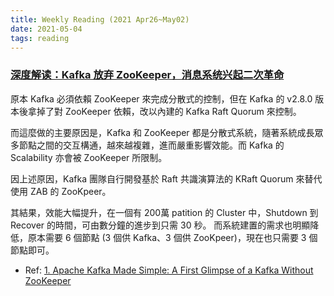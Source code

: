 ```yaml
---
title: Weekly Reading (2021 Apr26~May02)
date: 2021-05-04
tags: reading
---
```


### [深度解读：Kafka 放弃 ZooKeeper，消息系统兴起二次革命](https://www.infoq.cn/article/phf3gfjutdhwmctg6kxe)

原本 Kafka 必須依賴 ZooKeeper 來完成分散式的控制，但在 Kafka 的 v2.8.0 版本後拿掉了對 ZooKeeper 依賴，改以內建的 Kafka Raft Quorum 來控制。

而這麼做的主要原因是，Kafka 和 ZooKeeper 都是分散式系統，隨著系統成長眾多節點之間的交互構通，越來越複雜，進而嚴重影響效能。而 Kafka 的 Scalability 亦會被 ZooKeeper 所限制。

因上述原因，Kafka 團隊自行開發基於 Raft 共識演算法的 KRaft Quorum 來替代 使用 ZAB 的 ZooKpeer。

其結果，效能大幅提升，在一個有 200萬 patition 的 Cluster 中，Shutdown 到 Recover 的時間，可由數分鐘的進步到只需 30 秒。
而系統建置的需求也明顯降低，原本需要 6 個節點 (3 個供 Kafka、3 個供 ZooKpeer)，現在也只需要 3 個節點即可。

  * Ref:
[1. Apache Kafka Made Simple: A First Glimpse of a Kafka Without ZooKeeper](https://www.confluent.io/blog/kafka-without-zookeeper-a-sneak-peek/)
